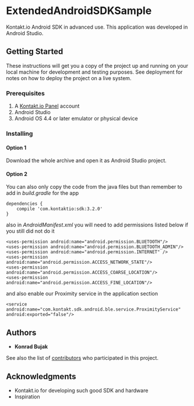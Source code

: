 # ExtendedAndroidSDKSample

Kontakt.io Android SDK in advanced use. This application was developed in Android Studio.

## Getting Started

These instructions will get you a copy of the project up and running on your local machine for development and testing purposes. See deployment for notes on how to deploy the project on a live system.

### Prerequisites

1. A [Kontakt.io Panel](https://panel.kontakt.io/signin) account
2. Android Studio
3. Android OS 4.4 or later emulator or physical device

### Installing

#### Option 1

Download the whole archive and open it as Android Studio project.

#### Option 2

You can also only copy the code from the java files but than remember to add in *build.gradle* for the app

```
dependencies {
    compile 'com.kontaktio:sdk:3.2.0'
}
```
also in *AndroidManifest.xml* you will need to add permissions listed below if you still did not do it

```
<uses-permission android:name="android.permission.BLUETOOTH"/>
<uses-permission android:name="android.permission.BLUETOOTH_ADMIN"/>
<uses-permission android:name="android.permission.INTERNET" />
<uses-permission android:name="android.permission.ACCESS_NETWORK_STATE"/>
<uses-permission android:name="android.permission.ACCESS_COARSE_LOCATION"/>
<uses-permission android:name="android.permission.ACCESS_FINE_LOCATION"/>
```

and also enable our Proximity service in the application section

```
<service android:name="com.kontakt.sdk.android.ble.service.ProximityService" android:exported="false"/>
```

## Authors

* **Konrad Bujak**

See also the list of [contributors](https://github.com/konradkontakt/ExtendedAndroidSDKSample/graphs/contributors) who participated in this project.

## Acknowledgments

* Kontakt.io for developing such good SDK and hardware
* Inspiration
